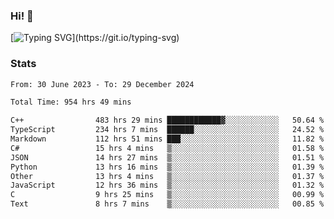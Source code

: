 ### Hi!  👋

[![Typing SVG](https://readme-typing-svg.herokuapp.com?font=Fira+Code&pause=1000&width=435&lines=Hello!+I'm+Texiwustion.)](https://git.io/typing-svg)

### Stats

<!--START_SECTION:waka-->

```txt
From: 30 June 2023 - To: 29 December 2024

Total Time: 954 hrs 49 mins

C++                483 hrs 29 mins ████████████▓░░░░░░░░░░░░   50.64 %
TypeScript         234 hrs 7 mins  ██████░░░░░░░░░░░░░░░░░░░   24.52 %
Markdown           112 hrs 51 mins ███░░░░░░░░░░░░░░░░░░░░░░   11.82 %
C#                 15 hrs 4 mins   ▒░░░░░░░░░░░░░░░░░░░░░░░░   01.58 %
JSON               14 hrs 27 mins  ▒░░░░░░░░░░░░░░░░░░░░░░░░   01.51 %
Python             13 hrs 16 mins  ▒░░░░░░░░░░░░░░░░░░░░░░░░   01.39 %
Other              13 hrs 4 mins   ▒░░░░░░░░░░░░░░░░░░░░░░░░   01.37 %
JavaScript         12 hrs 36 mins  ▒░░░░░░░░░░░░░░░░░░░░░░░░   01.32 %
C                  9 hrs 25 mins   ▒░░░░░░░░░░░░░░░░░░░░░░░░   00.99 %
Text               8 hrs 7 mins    ▒░░░░░░░░░░░░░░░░░░░░░░░░   00.85 %
```

<!--END_SECTION:waka-->
